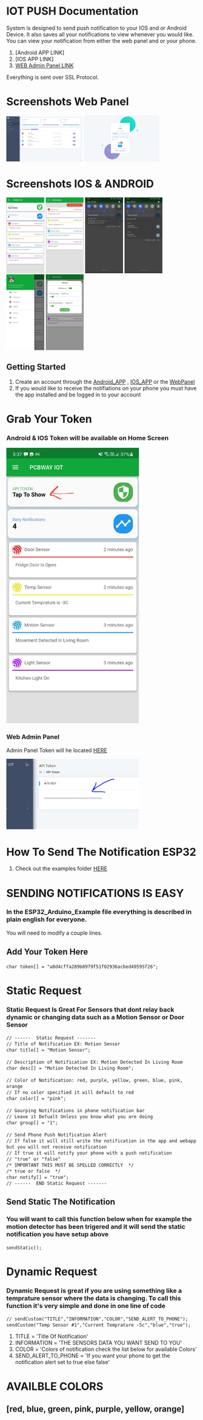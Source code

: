 # IOT PUSH Documentation
System is designed to send push notification to your IOS and or Android Device. It also saves all your notifications to view whenever you would like. You can view your notification from either the web panel and or your phone.
1. [Android APP LINK]
2. [IOS APP LINK]
3. [WEB Admin Panel LINK](https://iotpush.app)

Everything is sent over SSL Protocol.
# Screenshots Web Panel
<p float="left">
<img src="../images/admin.PNG" alt="My cool logo" width="200"/>
<img src="../images/login.PNG" alt="My cool logo" width="200"/>
</p>

# Screenshots IOS & ANDROID
<p float="left">
<img src="../images/1.jpg" alt="My cool logo" width="100"/>
<img src="../images/2.jpg" alt="My cool logo" width="100"/>
<img src="../images/push1.jpg" alt="My cool logo" width="100"/>
<img src="../images/push2.jpg" alt="My cool logo" width="100"/>
<img src="../images/3.jpg" alt="My cool logo" width="100"/>
<img src="../images/4.jpg" alt="My cool logo" width="100"/>
</p>



## Getting Started

1. Create an account through the [Android_APP]() , [IOS_APP]() or the [WebPanel](https://iotpush.app)
2. If you would like to receive the notifiations on your phone you must have the app installed and be logged in to your account

# Grab Your Token 

### Android & IOS Token will be available on Home Screen

<img src="../images/setup.jpg" alt="My cool logo" width="350"/>

### Web Admin Panel
Admin Panel Token will he located [HERE](https://iotpush.app/get-token)

<img src="../images/setup2.png" alt="My cool logo" width="350"/>


# How To Send The Notification ESP32 
1. Check out the examples folder [HERE](https://github.com/DroneMesh/IOTPUSH/tree/master/Examples)


# SENDING NOTIFICATIONS IS EASY

### In the ESP32_Arduino_Example file everything is described in plain english for everyone.
You will need to modify a couple lines.


## Add Your Token Here
```
char token[] = "a8d4cffa289b8979f51f02936acbed49595f26";

```

# Static Request
### Static Request Is Great For Sensors that dont relay back dynamic or changing data such as a Motion Sensor or Door Sensor
```
// ------  Static Request -------
// Title of Notification EX: Motion Sensor
char title[] = "Motion Sensor";

// Description of Notification EX: Motion Detected In Living Room
char desc[] = "Motion Detected In Living Room";

// Color of Notification: red, purple, yellow, green, blue, pink, orange
// If no color specified it will default to red
char color[] = "pink";

// Gourping Notifications in phone notification bar
// Leave it Defualt Unless you know what you are doing
char group[] = "1";

// Send Phone Push Notification Alert 
// If false it will still write the notification in the app and webapp but you will not receive notification
// If true it will notify your phone with a push notification
// "true" or "false"
/* IMPORTANT THIS MUST BE SPELLED CORRECTLY  */
/* true or false  */
char notify[] = "true";
// ------  END Static Request -------
```
## Send Static The Notification
### You will want to call this function below when for example the motion detector has been trigered and it will send the static notification you have setup above

```
sendStatic();
```

# Dynamic Request
### Dynamic Request is great if you are using something like a temprature sensor where the data is changing. To call this function it's very simple and done in one line of code
```
// sendCustom("TITLE","INFORMATION","COLOR","SEND_ALERT_TO_PHONE");
sendCustom("Temp Sensor #1","Current Temprature -5c","blue","true");
```
1. TITLE = 'Title Of Notification'
2. INFORMATION = 'THE SENSORS DATA YOU WANT SEND TO YOU'
3. COLOR = 'Colors of notification check the list below for available Colors'
4. SEND_ALERT_TO_PHONE = 'If you want your phone to get the notification alert set to true else false'




# AVAILBLE COLORS
## [red, blue, green, pink, purple, yellow, orange]
